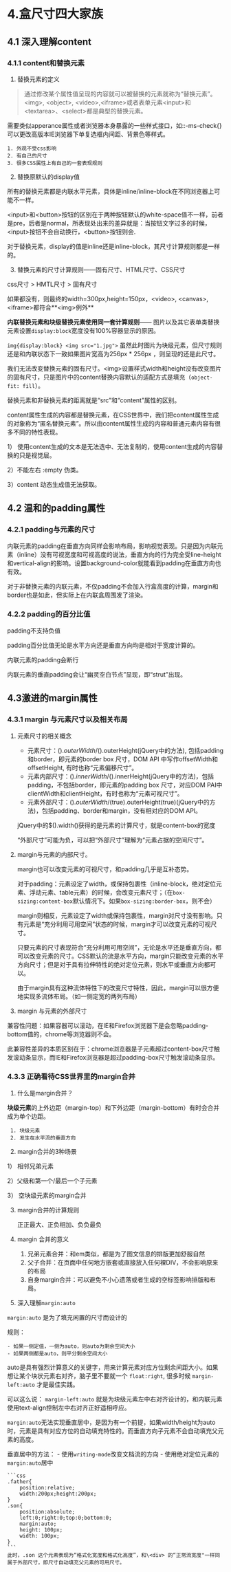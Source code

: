 # 4.盒尺寸四大家族

## 4.1 深入理解content

### 4.1.1 content和替换元素

1. 替换元素的定义

> 通过修改某个属性值呈现的内容就可以被替换的元素就称为“替换元素”。\<img>, \<object>, \<video>,\<iframe>或者表单元素\<input>和\<textarea>、\<select>都是典型的替换元素。

需要类似apperance属性或者浏览器本身暴露的一些样式接口，如::-ms-check{}可以更改高版本IE浏览器下单复选框内间距、背景色等样式。

    1. 外观不受css影响
    2. 有自己的尺寸
    3. 很多CSS属性上有自己的一套表现规则

2. 替换原默认的display值

所有的替换元素都是内联水平元素，具体是inline/inline-block在不同浏览器上可能不一样。

\<input>和\<button>按钮的区别在于两种按钮默认的white-space值不一样，前者是pre，后者是normal，所表现处出来的差异就是：当按钮文字过多的时候，\<input>按钮不会自动换行，\<button>按钮则会.

对于替换元素，display的值是inline还是inline-block，其尺寸计算规则都是一样的。

3. 替换元素的尺寸计算规则——固有尺寸、HTML尺寸、CSS尺寸

css尺寸 > HMTL尺寸 > 固有尺寸

如果都没有，则最终的width=300px,height=150px，\<video>, \<canvas>, \<iframe>都符合**\<img>例外**

**内联替换元素和块级替换元素使用同一套计算规则**—— 图片以及其它表单类替换元素设置`display:block`宽度没有100%容器显示的原因。

`img{display:block} <img src="1.jpg">` 虽然此时图片为块级元素，但尺寸规则还是和内联状态下一致如果图片宽高为256px * 256px ，则呈现的还是此尺寸。


我们无法改变替换元素的固有尺寸。\<img>设置样式width和height没有改变图片的固有尺寸，只是图片中的content替换内容默认的适配方式是填充（`object-fit: fill`）。

替换元素和非替换元素的距离就是“src”和“content”属性的区别。

content属性生成的内容都是替换元素，在CSS世界中，我们把content属性生成的对象称为“匿名替换元素”。所以由content属性生成的内容和普通元素内容有很多不同的特性表现。

1） 使用content生成的文本是无法选中、无法复制的，使用content生成的内容替换的只是视觉层。

2）不能左右 :empty 伪类。

3）content 动态生成值无法获取。

## 4.2 温和的padding属性

### 4.2.1 padding与元素的尺寸

内联元素的padding在垂直方向同样会影响布局，影响视觉表现。只是因为内联元素（inline）没有可视宽度和可视高度的说法，垂直方向的行为完全受line-height和vertical-align的影响。设置background-color就能看到padding在垂直方向也有效。

对于非替换元素的内联元素，不仅padding不会加入行盒高度的计算，margin和border也是如此，但实际上在内联盒周围发了渲染。

### 4.2.2 padding的百分比值

padding不支持负值

padding百分比值无论是水平方向还是垂直方向均是相对于宽度计算的。

内联元素的padding会断行

内联元素的垂直padding会让“幽灵空白节点”显现，即“strut”出现。

## 4.3激进的margin属性

### 4.3.1 margin 与元素尺寸以及相关布局

1. 元素尺寸的相关概念

    - 元素尺寸：$().outerWidth/$().outerHeight(jQuery中的方法), 包括padding和border，即元素的border box 尺寸，DOM API 中写作offsetWidth和offsetHeight, 有时也称“元素偏移尺寸”。
    - 元素内部尺寸：$().innerWidth/$().innerHeight(jQuery中的方法)，包括padding，不包括border，即元素的padding box 尺寸，对应DOM PAI中clientWidth和clientHeight，有时也称为“元素可视尺寸”。
    - 元素外部尺寸：$().outerWidth/$(true).outerHeight(true)(jQuery中的方法)，包括padding、border和margin，没有相对应的DOM API。

    jQuery中的$().width()获得的是元素的计算尺寸，就是content-box的宽度

    “外部尺寸”可能为负，可以把“外部尺寸”理解为“元素占据的空间尺寸”。

2. margin与元素的内部尺寸。

    margin也可以改变元素的可视尺寸，和padding几乎是互补态势。
    
    对于padding：元素设定了width，或保持包裹性（inline-block，绝对定位元素、浮动元素、table元素）的时候，会改变元素尺寸；（在`box-sizing:content-box`默认情况下。如果`box-sizing:border-box`，则不会）
    
    margin则相反，元素设定了width或保持包裹性，margin对尺寸没有影响。只有元素是“充分利用可用空间”状态的时候，margin才可以改变元素的可视尺寸。

    只要元素的尺寸表现符合“充分利用可用空间”，无论是水平还是垂直方向，都可以改变元素的尺寸。CSS默认的流是水平方向，margin只能改变元素的水平方向尺寸；但是对于具有拉伸特性的绝对定位元素，则水平或垂直方向都可以。

    由于margin具有这种流体特性下的改变尺寸特性，因此，margin可以很方便地实现多流体布局。（如一侧定宽的两列布局）

3. margin 与元素的外部尺寸

兼容性问题：如果容器可以滚动，在IE和Firefox浏览器下是会忽略padding-bottom值的，chrome等浏览器则不会。

此兼容性差异的本质区别在于：chrome浏览器是子元素超过content-box尺寸触发滚动条显示，而IE和Firefox浏览器是超过padding-box尺寸触发滚动条显示。

### 4.3.3 正确看待CSS世界里的margin合并

1. 什么是margin合并？

**块级元素**的上外边距（margin-top）和下外边距（margin-bottom）有时会合并成为单个边距。

     1. 块级元素
     2. 发生在水平流的垂直方向

2. margin合并的3种场景

1） 相邻兄弟元素

2）父级和第一个/最后一个子元素

3） 空块级元素的margin合并

3. margin合并的计算规则

    正正最大、正负相加、负负最负

4. margin 合并的意义
    1. 兄弟元素合并：和em类似，都是为了图文信息的排版更加舒服自然
    2. 父子合并：在页面中任何地方嵌套或直接放入任何裸DIV，不会影响原来的布局
    3. 自身margin合并：可以避免不小心遗落或者生成的空标签影响排版和布局。

5. 深入理解`margin:auto`

`margin:auto` 是为了填充闲置的尺寸而设计的

规则：

    - 如果一侧定值，一侧为auto，则auto为剩余空间大小
    - 如果两侧都是auto，则平分剩余空间大小

auto是具有强烈计算意义的关键字，用来计算元素对应方位剩余间距大小。如果想让某个块状元素右对齐，脑子里不要就一个 `float:right`, 很多时候 `margin-left:auto` 才是最佳实践。

可以这么说： `margin-left:auto` 就是为块级元素左中右对齐设计的，和内联元素使用text-align控制左中右对齐正好遥相呼应。

`margin:auto`无法实现垂直居中，是因为有一个前提，如果width/height为auto时，元素是具有对应方位的自动填充特性的。而垂直方向子元素不会自动填充父元素的高度。

垂直居中的方法：
    - 使用`writing-mode`改变文档流的方向
    - 使用绝对定位元素的`margin:auto`居中

    ```css
    .father{
        position:relative;
        width:200px;height:200px;
    }
    .son{
        position:absolute;
        left:0;right:0;top:0;bottom:0;
        margin:auto;
        height: 100px;
        width: 100px;
    }
    ```
    此时，.son 这个元素表现为“格式化宽度和格式化高度”，和\<div> 的“正常流宽度"一样同属于外部尺寸，即尺寸自动填充父元素的可用尺寸。
